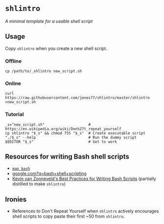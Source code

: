 # `shlintro`

*A minimal template for a usable shell script*

## Usage

Copy `shlintro` when you create a new shell script.

### Offline

    cp /path/to/_shlintro new_script.sh

### Online

    curl https://raw.githubusercontent.com/jones77/shlintro/master/shlintro >new_script.sh

### Tutorial

    _s="new_script.sh"                    # https://en.wikipedia.org/wiki/Don%27t_repeat_yourself
    cp shlintro "$_s" && chmod 755 "$_s"  # Create executable script
    "./$_s" --help                        # Run the dummy script
    $EDITOR "$_s"                         # Get to work

## Resources for writing Bash shell scripts

* [`man bash`](https://tiswww.case.edu/php/chet/bash/bash.html)
* [google.com?q=bash+shell+scripting](http://google.com?q=bash+shell+scripting)
* [Kevin van Zonneveld's Best Practices for Writing Bash
  Scripts](http://kvz.io/blog/2013/11/21/bash-best-practices/) (partially
  distilled to make `shlintro`)

## Ironies

* References to Don't Repeat Yourself when `shlintro` actively encourages shell
  scripts to copy paste their first ~50 from `shlintro`.
